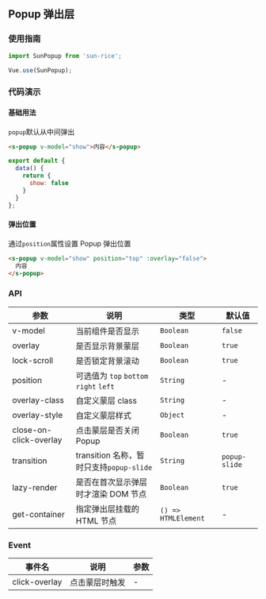 ## Popup 弹出层

### 使用指南
``` javascript
import SunPopup from 'sun-rice';

Vue.use(SunPopup);
```

### 代码演示

#### 基础用法
`popup`默认从中间弹出

```html
<s-popup v-model="show">内容</s-popup>
```

```javascript
export default {
  data() {
    return {
      show: false
    }
  }
};
```

#### 弹出位置
通过`position`属性设置 Popup 弹出位置

```html
<s-popup v-model="show" position="top" :overlay="false">
  内容
</s-popup>
```

### API

| 参数 | 说明 | 类型 | 默认值 |
|-----------|-----------|-----------|-------------|
| v-model | 当前组件是否显示 | `Boolean` | `false` |
| overlay | 是否显示背景蒙层 | `Boolean` | `true` |
| lock-scroll | 是否锁定背景滚动 | `Boolean` | `true` |
| position | 可选值为 `top` `bottom` `right` `left` | `String` | - |
| overlay-class | 自定义蒙层 class | `String` | - |
| overlay-style | 自定义蒙层样式 | `Object` | - |
| close-on-click-overlay | 点击蒙层是否关闭 Popup | `Boolean` | `true` |
| transition | transition 名称，暂时只支持`popup-slide` | `String` | `popup-slide` |
| lazy-render | 是否在首次显示弹层时才渲染 DOM 节点 | `Boolean` | `true` |
| get-container | 指定弹出层挂载的 HTML 节点 | `() => HTMLElement` | - |

### Event

| 事件名 | 说明 | 参数 |
|-----------|-----------|-----------|
| click-overlay | 点击蒙层时触发 | - |
